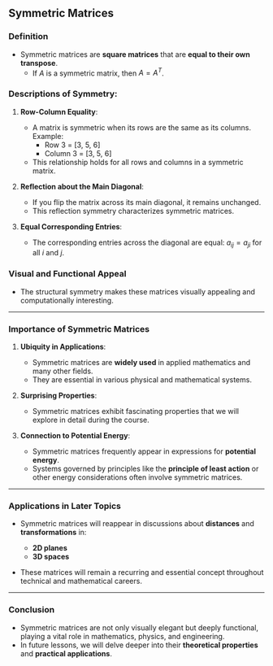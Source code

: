 ## Symmetric Matrices

### Definition
- Symmetric matrices are **square matrices** that are **equal to their own transpose**.
  - If $A$ is a symmetric matrix, then $A = A^T$.
  
### Descriptions of Symmetry:

1. **Row-Column Equality**:
   - A matrix is symmetric when its rows are the same as its columns.
     Example:
     - Row 3 = [3, 5, 6]
     - Column 3 = [3, 5, 6]
   - This relationship holds for all rows and columns in a symmetric matrix.

2. **Reflection about the Main Diagonal**:
   - If you flip the matrix across its main diagonal, it remains unchanged.
   - This reflection symmetry characterizes symmetric matrices.

3. **Equal Corresponding Entries**:
   - The corresponding entries across the diagonal are equal:
     $a_{ij} = a_{ji}$ for all $i$ and $j$.

### Visual and Functional Appeal
- The structural symmetry makes these matrices visually appealing and computationally interesting.

---

### Importance of Symmetric Matrices

1. **Ubiquity in Applications**:
   - Symmetric matrices are **widely used** in applied mathematics and many other fields.
   - They are essential in various physical and mathematical systems.

2. **Surprising Properties**:
   - Symmetric matrices exhibit fascinating properties that we will explore in detail during the course.

3. **Connection to Potential Energy**:
   - Symmetric matrices frequently appear in expressions for **potential energy**.
   - Systems governed by principles like the **principle of least action** or other energy considerations often involve symmetric matrices.

---

### Applications in Later Topics

- Symmetric matrices will reappear in discussions about **distances** and **transformations** in:
  - **2D planes**
  - **3D spaces**

- These matrices will remain a recurring and essential concept throughout technical and mathematical careers.

--- 

### Conclusion
- Symmetric matrices are not only visually elegant but deeply functional, playing a vital role in mathematics, physics, and engineering.
- In future lessons, we will delve deeper into their **theoretical properties** and **practical applications**.